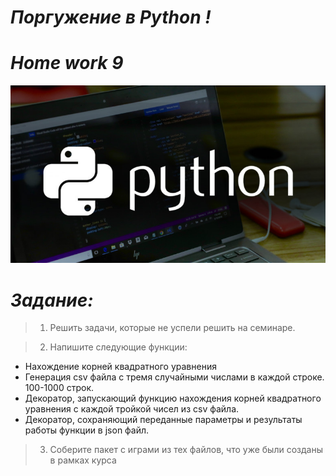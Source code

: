 # <i>Поргужение в  Python !
# Home work 9
![Python.jpg](Python.jpg)
# Задание:</i>
>1. Решить задачи, которые не успели решить на семинаре.

>2. Напишите следующие функции:
- Нахождение корней квадратного уравнения
- Генерация csv файла с тремя случайными числами в каждой строке. 
100-1000 строк.
- Декоратор, запускающий функцию нахождения корней квадратного 
уравнения с каждой тройкой чисел из csv файла.
- Декоратор, сохраняющий переданные параметры и результаты работы 
функции в json файл.

>3. Соберите пакет с играми из тех файлов, что уже были созданы в рамках курса